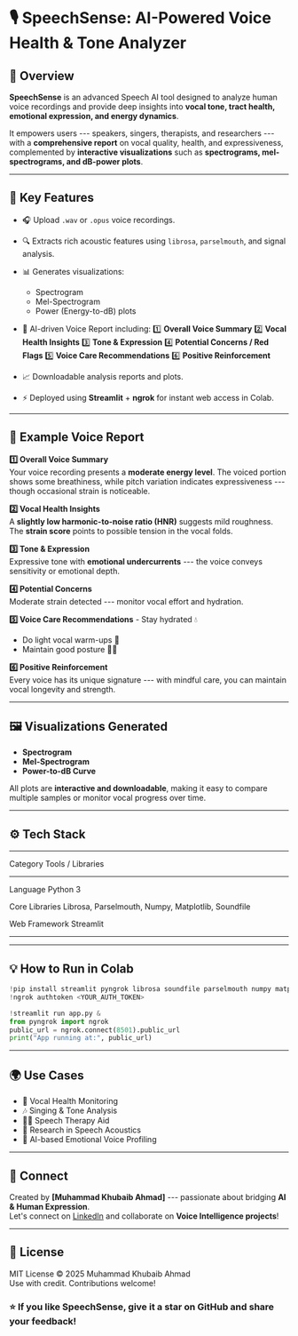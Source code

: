 # 🎙️ SpeechSense: AI-Powered Voice Health & Tone Analyzer

## 🚀 Overview

**SpeechSense** is an advanced Speech AI tool designed to analyze human
voice recordings and provide deep insights into **vocal tone, tract
health, emotional expression, and energy dynamics**.   

It empowers users --- speakers, singers, therapists, and researchers ---
with a **comprehensive report** on vocal quality, health, and
expressiveness, complemented by **interactive visualizations** such as
**spectrograms, mel-spectrograms, and dB-power plots**.

------------------------------------------------------------------------

## 🧠 Key Features

-   🎧 Upload `.wav` or `.opus` voice recordings.

-   🔍 Extracts rich acoustic features using `librosa`, `parselmouth`,
    and signal analysis.

-   📊 Generates visualizations:

    -   Spectrogram
    -   Mel-Spectrogram
    -   Power (Energy-to-dB) plots

-   🤖 AI-driven Voice Report including: 1️⃣ **Overall Voice Summary** 2️⃣
    **Vocal Health Insights** 3️⃣ **Tone & Expression** 4️⃣ **Potential
    Concerns / Red Flags** 5️⃣ **Voice Care Recommendations** 6️⃣
    **Positive Reinforcement**

-   📈 Downloadable analysis reports and plots.

-   ⚡ Deployed using **Streamlit** + **ngrok** for instant web access
    in Colab.

------------------------------------------------------------------------

## 🧩 Example Voice Report

**1️⃣ Overall Voice Summary**\
Your voice recording presents a **moderate energy level**. The voiced
portion shows some breathiness, while pitch variation indicates
expressiveness --- though occasional strain is noticeable.

**2️⃣ Vocal Health Insights**\
A **slightly low harmonic-to-noise ratio (HNR)** suggests mild
roughness. The **strain score** points to possible tension in the vocal
folds.

**3️⃣ Tone & Expression**\
Expressive tone with **emotional undercurrents** --- the voice conveys
sensitivity or emotional depth.

**4️⃣ Potential Concerns**\
Moderate strain detected --- monitor vocal effort and hydration.

**5️⃣ Voice Care Recommendations** - Stay hydrated 💧
- Do light vocal warm-ups 🎵
- Maintain good posture 🧍‍♂️

**6️⃣ Positive Reinforcement**\
Every voice has its unique signature --- with mindful care, you can
maintain vocal longevity and strength.

------------------------------------------------------------------------

## 🖼️ Visualizations Generated

-   **Spectrogram**
-   **Mel-Spectrogram**
-   **Power-to-dB Curve**

All plots are **interactive and downloadable**, making it easy to
compare multiple samples or monitor vocal progress over time.

------------------------------------------------------------------------

## ⚙️ Tech Stack

  -----------------------------------------------------------------------
  Category                   Tools / Libraries
  -------------------------- --------------------------------------------
  Language                   Python 3

  Core Libraries             Librosa, Parselmouth, Numpy, Matplotlib,
                             Soundfile

  Web Framework              Streamlit

-----------------------------------------------------------------------

------------------------------------------------------------------------

## 💡 How to Run in Colab

``` python
!pip install streamlit pyngrok librosa soundfile parselmouth numpy matplotlib
!ngrok authtoken <YOUR_AUTH_TOKEN>

!streamlit run app.py &
from pyngrok import ngrok
public_url = ngrok.connect(8501).public_url
print("App running at:", public_url)
```

------------------------------------------------------------------------

## 🌍 Use Cases

-   🎤 Vocal Health Monitoring
-   🎶 Singing & Tone Analysis
-   🧑‍⚕️ Speech Therapy Aid
-   🧬 Research in Speech Acoustics
-   🧠 AI-based Emotional Voice Profiling

------------------------------------------------------------------------
    
## 💬 Connect

Created by **\[Muhammad Khubaib Ahmad\]** --- passionate about bridging **AI & Human
Expression**.\
Let's connect on [LinkedIn](https://linkedin.com/in/Muhammad-Khubaib-ahmad-) and collaborate on
**Voice Intelligence projects**!

------------------------------------------------------------------------

## 📜 License

MIT License © 2025 Muhammad Khubaib Ahmad\
Use with credit. Contributions welcome!

### ⭐ If you like SpeechSense, give it a star on GitHub and share your feedback!
